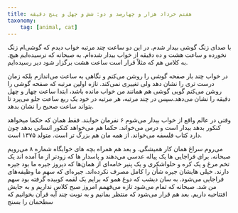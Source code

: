 ```yaml
---
title: هفتم خرداد هزار و چهارصد و دو: شش و چهل و پنج دقیقه 
taxonomy:
    tag: [animal, cat]
---
```


با صدای زنگ گوشی بیدار شدم. در این دو ساعت چند مرتبه خواب دیدم که گوشی‌ام زنگ نخورده و ساعت هشت و ده دقیقه از خواب بیدار شده‌ام. به صبحانه که نرسیده‌ایم هیچ. به کلاس هم که مثلاً قرار است ساعت هشت برگزار شود دیر رسیده‌ایم.

در خواب چند بار صفحه گوشی را روشن می‌کنم و نگاهی به ساعت می‌اندازم بلکه زمان درست تری را نشان دهد ولی تغییری نمی‌کند. تازه اولین مرتبه که صفحه گوشی را روشن می‌کنم گویی گوشی هم همانند من خواب مانده باشد، ابتدا ساعت چهار و چهل دقیقه را نشان می‌دهد.سپس در چند مرتبه، هر مرتبه در خود یک ربع ساعت جلو می‌پرد تا بتواند ساعت صحیح را نشان بدهد.

وقتی در عالم واقع از خواب بیدار می‌شوم ۶ نفرمان خوابند. فقط همان که حکما میخواهد کنکور بدهد بیدار است و درس می‌خواند. حکما هم می‌خواهد کنکور انسانی بدهد چون دارد کتاب فلسفه می‌خواند. از همه مان هم بزرگ تر است. متولد ۱۳۷۵ است. 

می‌روم سراغ همان کار همیشگی.
و بعد هم همراه بچه های خوابگاه شماره ۸ می‌رویم صبحانه. برای فراجایی ها یک پیاله عدسی می‌دهند و پاسدار ها که زودتر از ما آمده اند یک تخم مرغ و یک کره و حلواشکری و یک پنیر خامه‌ای از همان‌ها که دیروز جیره ما بود جیره دارند. خیلی هایشان جیره شأن را کامل مصرف نکرده‌اند. جیره‌ای که سهم ما وظیفه‌های فراجایی می‌شود. به سان دیشب که دوغ همو که برایم یک لقمه کوبیده گرفته بود سهم من شد.
صبحانه که تمام می‌شود تازه می‌فهمم امروز صبح کلاس نداریم و به جایش افتتاحیه داریم.
بعد هم قرار می‌شود که منتظر بمانیم و به نوبت چند آیه قرآن بخوانیم که سطحمان را بسنج